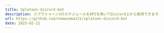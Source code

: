 ```yaml
---
title: Splatoon-discord-bot
description: スプラトゥーン3のスケジュールをAPIを用いてDiscord上から取得できます。
url: https://github.com/nomanoma121/splatoon-discord-bot
date: 2025-02-21
---
```

